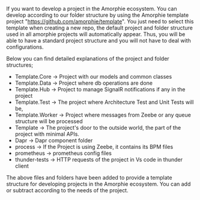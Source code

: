 If you want to develop a project in the Amorphie ecosystem. You can develop according to our folder structure by using the Amorphie template project "https://github.com/amorphie/template". You just need to select this template when creating a new repo, the default project and folder structure used in all amorphie projects will automatically appear. Thus, you will be able to have a standard project structure and you will not have to deal with configurations.

Below you can find detailed explanations of the project and folder structures;
* Template.Core -> Project with our models and common classes
* Template.Data -> Project where db operations are done
* Template.Hub -> Project to manage SignalR notifications if any in the project
* Template.Test -> The project where Architecture Test and Unit Tests will be,
* Template.Worker -> Project where messages from Zeebe or any queue structure will be processed
* Template -> The project's door to the outside world, the part of the project with minimal APIs.
* Dapr -> Dapr component folder
* process -> If the Project is using Zeebe, it contains its BPM files
* prometheus -> prometheus config files
* thunder-tests -> HTTP requests of the project in Vs code in thunder client

The above files and folders have been added to provide a template structure for developing projects in the Amorphie ecosystem.
You can add or subtract according to the needs of the project.
